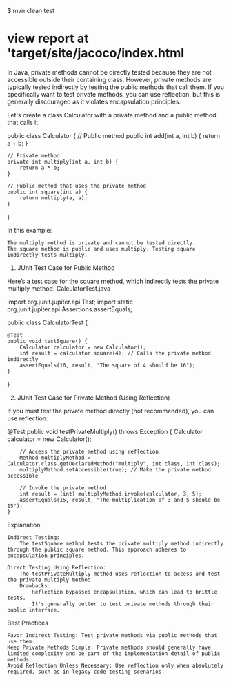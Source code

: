 $ mvn clean test

# view report at 'target/site/jacoco/index.html


In Java, private methods cannot be directly tested because they are not accessible outside their containing class. However, private methods are typically tested indirectly by testing the public methods that call them. If you specifically want to test private methods, you can use reflection, but this is generally discouraged as it violates encapsulation principles.

Let's create a class Calculator with a private method and a public method that calls it.

public class Calculator {
    // Public method
    public int add(int a, int b) {
        return a + b;
    }

    // Private method
    private int multiply(int a, int b) {
        return a * b;
    }

    // Public method that uses the private method
    public int square(int a) {
        return multiply(a, a);
    }
}


In this example:

    The multiply method is private and cannot be tested directly.
    The square method is public and uses multiply. Testing square indirectly tests multiply.
	


	
1) JUnit Test Case for Public Method

Here’s a test case for the square method, which indirectly tests the private multiply method.
CalculatorTest.java

import org.junit.jupiter.api.Test;
import static org.junit.jupiter.api.Assertions.assertEquals;

public class CalculatorTest {

    @Test
    public void testSquare() {
        Calculator calculator = new Calculator();
        int result = calculator.square(4); // Calls the private method indirectly
        assertEquals(16, result, "The square of 4 should be 16");
    }
}



2) JUnit Test Case for Private Method (Using Reflection)

If you must test the private method directly (not recommended), you can use reflection:

 @Test
    public void testPrivateMultiply() throws Exception {
        Calculator calculator = new Calculator();

        // Access the private method using reflection
        Method multiplyMethod = Calculator.class.getDeclaredMethod("multiply", int.class, int.class);
        multiplyMethod.setAccessible(true); // Make the private method accessible

        // Invoke the private method
        int result = (int) multiplyMethod.invoke(calculator, 3, 5);
        assertEquals(15, result, "The multiplication of 3 and 5 should be 15");
    }
	
	
Explanation

    Indirect Testing:
        The testSquare method tests the private multiply method indirectly through the public square method. This approach adheres to encapsulation principles.

    Direct Testing Using Reflection:
        The testPrivateMultiply method uses reflection to access and test the private multiply method.
        Drawbacks:
            Reflection bypasses encapsulation, which can lead to brittle tests.
            It's generally better to test private methods through their public interface.

Best Practices

    Favor Indirect Testing: Test private methods via public methods that use them.
    Keep Private Methods Simple: Private methods should generally have limited complexity and be part of the implementation detail of public methods.
    Avoid Reflection Unless Necessary: Use reflection only when absolutely required, such as in legacy code testing scenarios.







